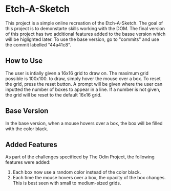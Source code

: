 # Etch-A-Sketch
This project is a simple online recreation of the Etch-A-Sketch. The goal of this project is to demonstarte skills working with the DOM. The final version of this project has two additional features added to the basse version which will be higlighted later. To use the base version, go to "commits" and use the commit labelled "44a41c8".

## How to Use
The user is intially given a 16x16 grid to draw on. The maximum grid possible is 100x100. to draw, simply hover the mouse over a box. To reset the grid, press the reset button. A prompt will be given where the user can inputted the number of boxes to appear in a line. If a number is not given, the grid will be reset to the default 16x16 grid.

## Base Version
In the base version, when a mouse hovers over a box, the box will be filled with the color black.

## Added Features
As part of the challenges specificed by The Odin Project, the following features were added:

1. Each box now use a random color instead of the color black.
2. Each time the mouse hovers over a box, the opacity of the box changes. This is best seen with small to medium-sized grids.
